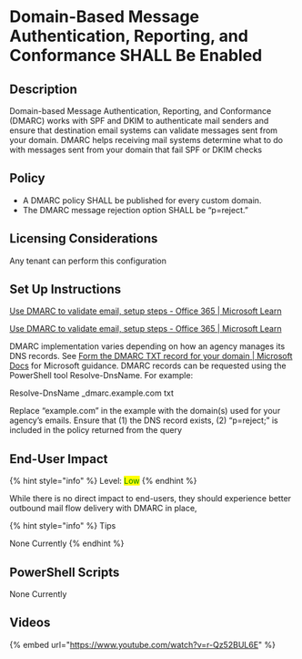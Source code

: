 # Domain-Based Message Authentication, Reporting, and Conformance SHALL Be Enabled

## Description

Domain-based Message Authentication, Reporting, and Conformance (DMARC) works with SPF and DKIM to authenticate mail senders and ensure that destination email systems can validate messages sent from your domain. DMARC helps receiving mail systems determine what to do with messages sent from your domain that fail SPF or DKIM checks

## Policy

* A DMARC policy SHALL be published for every custom domain.
* The DMARC message rejection option SHALL be “p=reject.”

## Licensing Considerations

Any tenant can perform this configuration

## Set Up Instructions

[Use DMARC to validate email, setup steps - Office 365 | Microsoft Learn](https://learn.microsoft.com/en-us/microsoft-365/security/office-365-security/email-authentication-dmarc-configure?view=o365-worldwide#best-practices-for-implementing-dmarc-in-microsoft-365)

[Use DMARC to validate email, setup steps - Office 365 | Microsoft Learn](https://learn.microsoft.com/en-us/microsoft-365/security/office-365-security/email-authentication-dmarc-configure?view=o365-worldwide#how-microsoft-365-handles-inbound-email-that-fails-dmarc)

DMARC implementation varies depending on how an agency manages its DNS records. See [Form the DMARC TXT record for your domain | Microsoft Docs](https://docs.microsoft.com/en-us/microsoft-365/security/office-365-security/use-dmarc-to-validate-email?view=o365-worldwide#step-4-form-the-dmarc-txt-record-for-your-domain) for Microsoft guidance. DMARC records can be requested using the PowerShell tool Resolve-DnsName. For example:

Resolve-DnsName \_dmarc.example.com txt

Replace “example.com” in the example with the domain(s) used for your agency’s emails. Ensure that (1) the DNS record exists, (2) “p=reject;” is included in the policy returned from the query

## End-User Impact

{% hint style="info" %}
Level: <mark style="color:green;">Low</mark>
{% endhint %}

While there is no direct impact to end-users, they should experience better outbound mail flow delivery with DMARC in place,

{% hint style="info" %}
Tips

None Currently
{% endhint %}

## PowerShell Scripts

None Currently

## Videos

{% embed url="https://www.youtube.com/watch?v=r-Qz52BUL6E" %}
